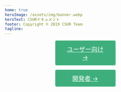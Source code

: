 ```yaml
---
home: true
heroImage: /assets/img/banner.webp
heroText: CSURドキュメント
footer: Copyright © 2019 CSUR Team
tagline:  
---
```


<p align="center"><a href="/ja/docs/guide/" class="nav-link action-button" style="width: 189px; display:inline-block; font-size:1.2rem; color:#fff; background-color:#3eaf7c; padding: .8rem 1.6rem; border-radius:4px; transition: background-color .1s ease; box-sizing:border-box; border-buttom: 1px soild #389d70;"">ユーザー向け →</a></p>
<p align="center"><a href="/ja/docs/dev/" class="nav-link action-button" style="width:189px; display:inline-block; font-size:1.2rem; color:#fff; background-color:#3eaf7c; padding: .8rem 1.6rem; border-radius:4px; transition: background-color .1s ease; box-sizing:border-box; border-buttom: 1px soild #389d70;">開発者 →</a></p>